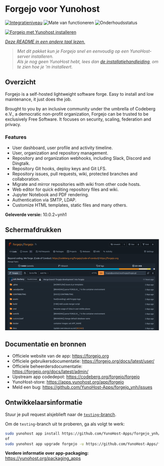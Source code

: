 <!--
NB: Deze README is automatisch gegenereerd door <https://github.com/YunoHost/apps/tree/master/tools/readme_generator>
Hij mag NIET handmatig aangepast worden.
-->

# Forgejo voor Yunohost

[![Integratieniveau](https://apps.yunohost.org/badge/integration/forgejo)](https://ci-apps.yunohost.org/ci/apps/forgejo/)
![Mate van functioneren](https://apps.yunohost.org/badge/state/forgejo)
![Onderhoudsstatus](https://apps.yunohost.org/badge/maintained/forgejo)

[![Forgejo met Yunohost installeren](https://install-app.yunohost.org/install-with-yunohost.svg)](https://install-app.yunohost.org/?app=forgejo)

*[Deze README in een andere taal lezen.](./ALL_README.md)*

> *Met dit pakket kun je Forgejo snel en eenvoudig op een YunoHost-server installeren.*  
> *Als je nog geen YunoHost hebt, lees dan [de installatiehandleiding](https://yunohost.org/install), om te zien hoe je 'm installeert.*

## Overzicht

Forgejo is a self-hosted lightweight software forge. Easy to install and low maintenance, it just does the job.

Brought to you by an inclusive community under the umbrella of Codeberg e.V., a democratic non-profit organization, Forgejo can be trusted to be exclusively Free Software. It focuses on security, scaling, federation and privacy. 

### Features

- User dashboard, user profile and activity timeline.
- User, organization and repository management.
- Repository and organization webhooks, including Slack, Discord and Dingtalk.
- Repository Git hooks, deploy keys and Git LFS.
- Repository issues, pull requests, wiki, protected branches and collaboration.
- Migrate and mirror repositories with wiki from other code hosts.
- Web editor for quick editing repository files and wiki.
- Jupyter Notebook and PDF rendering.
- Authentication via SMTP, LDAP.
- Customize HTML templates, static files and many others.


**Geleverde versie:** 10.0.2~ynh1

## Schermafdrukken

![Schermafdrukken van Forgejo](./doc/screenshots/screenshot.png)

## Documentatie en bronnen

- Officiele website van de app: <https://forgejo.org>
- Officiele gebruikersdocumentatie: <https://forgejo.org/docs/latest/user/>
- Officiele beheerdersdocumentatie: <https://forgejo.org/docs/latest/admin/>
- Upstream app codedepot: <https://codeberg.org/forgejo/forgejo>
- YunoHost-store: <https://apps.yunohost.org/app/forgejo>
- Meld een bug: <https://github.com/YunoHost-Apps/forgejo_ynh/issues>

## Ontwikkelaarsinformatie

Stuur je pull request alsjeblieft naar de [`testing`-branch](https://github.com/YunoHost-Apps/forgejo_ynh/tree/testing).

Om de `testing`-branch uit te proberen, ga als volgt te werk:

```bash
sudo yunohost app install https://github.com/YunoHost-Apps/forgejo_ynh/tree/testing --debug
of
sudo yunohost app upgrade forgejo -u https://github.com/YunoHost-Apps/forgejo_ynh/tree/testing --debug
```

**Verdere informatie over app-packaging:** <https://yunohost.org/packaging_apps>
